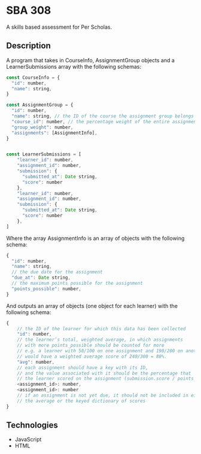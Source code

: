 # SBA 308
A skills based assessment for Per Scholas.

## Description
A program that takes in CourseInfo, AssignmentGroup objects and a LearnerSubmissions array with the following schemas:
```javascript
const CourseInfo = {
  "id": number,
  "name": string,
}

const AssignmentGroup = {
  "id": number,
  "name": string, // the ID of the course the assignment group belongs to
  "course_id": number, // the percentage weight of the entire assignment group
  "group_weight": number,
  "assignments": [AssignmentInfo],
}


const LearnerSubmissions = [
    "learner_id": number,
    "assignment_id": number,
    "submission": {
      "submitted_at": Date string,
      "score": number
    },
    "learner_id": number,
    "assignment_id": number,
    "submission": {
      "submitted_at": Date string,
      "score": number
    },
]
```
Where the array AssignmentInfo is an array of objects with the following schema:
```javascript
{
  "id": number,
  "name": string,
  // the due date for the assignment
  "due_at": Date string,
  // the maximum points possible for the assignment
  "points_possible": number,
}
```
And outputs an array of objects (one object for each learner) with the following schema:
```javascript
{
    // the ID of the learner for which this data has been collected
    "id": number,
    // the learner’s total, weighted average, in which assignments
    // with more points_possible should be counted for more
    // e.g. a learner with 50/100 on one assignment and 190/200 on another
    // would have a weighted average score of 240/300 = 80%.
    "avg": number,
    // each assignment should have a key with its ID,
    // and the value associated with it should be the percentage that
    // the learner scored on the assignment (submission.score / points_possible)
    <assignment_id>: number,
    <assignment_id>: number
    // if an assignment is not yet due, it should not be included in either
    // the average or the keyed dictionary of scores
}
```

## Technologies
- JavaScript
- HTML